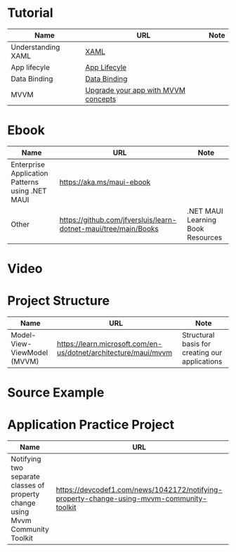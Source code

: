 # Tutorial
Name | URL | Note
--- | --- | --- |
| Understanding XAML | [XAML](./Tutorials/XAML.md) |  |
| App lifecyle | [App Lifecyle](./Tutorials/app_lifecycle.md) |  |
| Data Binding | [Data Binding](./Tutorials/data_binding.md) |  |
| MVVM | [Upgrade your app with MVVM concepts](https://learn.microsoft.com/en-gb/dotnet/maui/tutorials/notes-mvvm/?view=net-maui-8.0) |  |
# Ebook

Name | URL | Note
--- | --- | --- |
| Enterprise Application Patterns using .NET MAUI | https://aka.ms/maui-ebook | |
| Other | https://github.com/jfversluis/learn-dotnet-maui/tree/main/Books | .NET MAUI Learning Book Resources |

# Video

# Project Structure

Name | URL | Note
--- | --- | --- |
| Model-View-ViewModel (MVVM) | https://learn.microsoft.com/en-us/dotnet/architecture/maui/mvvm | Structural basis for creating our applications |

# Source Example

# Application Practice Project


Name | URL | Note
--- | --- | --- |
| Notifying two separate classes of property change using Mvvm Community Toolkit | https://devcodef1.com/news/1042172/notifying-property-change-using-mvvm-community-toolkit | |